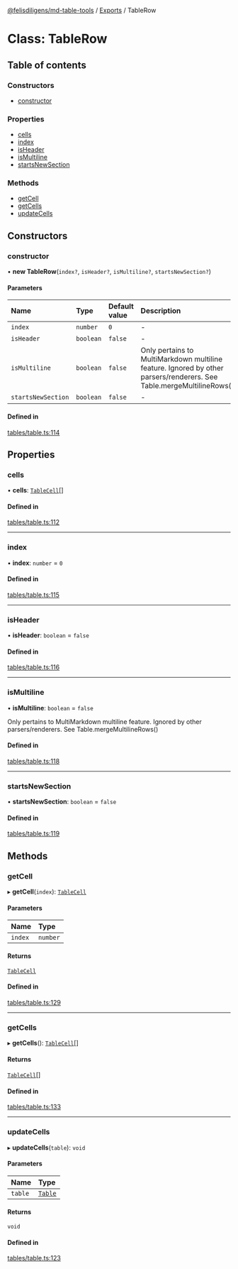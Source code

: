 [@felisdiligens/md-table-tools](../README.md) / [Exports](../modules.md) / TableRow

# Class: TableRow

## Table of contents

### Constructors

- [constructor](TableRow.md#constructor)

### Properties

- [cells](TableRow.md#cells)
- [index](TableRow.md#index)
- [isHeader](TableRow.md#isheader)
- [isMultiline](TableRow.md#ismultiline)
- [startsNewSection](TableRow.md#startsnewsection)

### Methods

- [getCell](TableRow.md#getcell)
- [getCells](TableRow.md#getcells)
- [updateCells](TableRow.md#updatecells)

## Constructors

### constructor

• **new TableRow**(`index?`, `isHeader?`, `isMultiline?`, `startsNewSection?`)

#### Parameters

| Name | Type | Default value | Description |
| :------ | :------ | :------ | :------ |
| `index` | `number` | `0` | - |
| `isHeader` | `boolean` | `false` | - |
| `isMultiline` | `boolean` | `false` | Only pertains to MultiMarkdown multiline feature. Ignored by other parsers/renderers. See Table.mergeMultilineRows() |
| `startsNewSection` | `boolean` | `false` | - |

#### Defined in

[tables/table.ts:114](https://github.com/FelisDiligens/md-table-tools/blob/7054713/src/tables/table.ts#L114)

## Properties

### cells

• **cells**: [`TableCell`](TableCell.md)[]

#### Defined in

[tables/table.ts:112](https://github.com/FelisDiligens/md-table-tools/blob/7054713/src/tables/table.ts#L112)

___

### index

• **index**: `number` = `0`

#### Defined in

[tables/table.ts:115](https://github.com/FelisDiligens/md-table-tools/blob/7054713/src/tables/table.ts#L115)

___

### isHeader

• **isHeader**: `boolean` = `false`

#### Defined in

[tables/table.ts:116](https://github.com/FelisDiligens/md-table-tools/blob/7054713/src/tables/table.ts#L116)

___

### isMultiline

• **isMultiline**: `boolean` = `false`

Only pertains to MultiMarkdown multiline feature. Ignored by other parsers/renderers. See Table.mergeMultilineRows()

#### Defined in

[tables/table.ts:118](https://github.com/FelisDiligens/md-table-tools/blob/7054713/src/tables/table.ts#L118)

___

### startsNewSection

• **startsNewSection**: `boolean` = `false`

#### Defined in

[tables/table.ts:119](https://github.com/FelisDiligens/md-table-tools/blob/7054713/src/tables/table.ts#L119)

## Methods

### getCell

▸ **getCell**(`index`): [`TableCell`](TableCell.md)

#### Parameters

| Name | Type |
| :------ | :------ |
| `index` | `number` |

#### Returns

[`TableCell`](TableCell.md)

#### Defined in

[tables/table.ts:129](https://github.com/FelisDiligens/md-table-tools/blob/7054713/src/tables/table.ts#L129)

___

### getCells

▸ **getCells**(): [`TableCell`](TableCell.md)[]

#### Returns

[`TableCell`](TableCell.md)[]

#### Defined in

[tables/table.ts:133](https://github.com/FelisDiligens/md-table-tools/blob/7054713/src/tables/table.ts#L133)

___

### updateCells

▸ **updateCells**(`table`): `void`

#### Parameters

| Name | Type |
| :------ | :------ |
| `table` | [`Table`](Table.md) |

#### Returns

`void`

#### Defined in

[tables/table.ts:123](https://github.com/FelisDiligens/md-table-tools/blob/7054713/src/tables/table.ts#L123)
